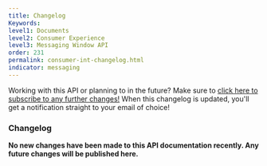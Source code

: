 ```yaml
---
title: Changelog
Keywords:
level1: Documents
level2: Consumer Experience
level3: Messaging Window API
order: 231
permalink: consumer-int-changelog.html
indicator: messaging
---
```


<div class="subscribe">Working with this API or planning to in the future? Make sure to <a href="https://visualping.io/?url=developers.liveperson.com/consumer-int-changelog.html&mode=web&css=post-content" target="_blank">click here to subscribe to any further changes!</a> When this changelog is updated, you'll get a notification straight to your email of choice!</div>

### Changelog

**No new changes have been made to this API documentation recently. Any future changes will be published here.**
